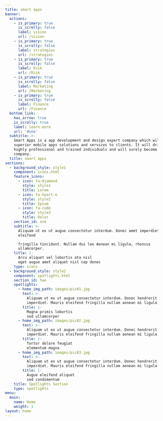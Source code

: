```yaml
---
title: smart apps
banner:
  actions:
    - is_primary: true
      is_scrolly: false
      label: vision
      url: /vision
    - is_primary: true
      is_scrolly: false
      label: strategies
      url: /strategies
    - is_primary: true
      is_scrolly: false
      label: Risk
      url: /Risk
    - is_primary: true
      is_scrolly: false
      label: Marketing
      url: /Marketing
    - is_primary: true
      is_scrolly: false
      label: Finance
      url: /Finance
  bottom_link:
    has_arrow: true
    is_scrolly: true
    label: learn more
    url: '#one'
  subtitle: >-
    Smart Apps is a app development and design expert company which will provide
    superior mobile apps solutions and services to clients. It will driven by
    highly professional and trained individuals and will surely become a leading
    company.
  title: smart apps
sections:
  - background_style: style1
    component: icons.html
    feature_icons:
      - icon: fa-diamond
        style: style1
        title: Lorem
      - icon: fa-heart-o
        style: style2
        title: Ipsum
      - icon: fa-code
        style: style3
        title: Dolor
    section_id: one
    subtitle: >-
      Aliquam ut ex ut augue consectetur interdum. Donec amet imperdiet
      eleifend  

      fringilla tincidunt. Nullam dui leo Aenean mi ligula, rhoncus
      ullamcorper.  
    title: |-
      Arcu aliquet vel lobortis ata nisl
      eget augue amet aliquet nisl cep donec
    type: icons
  - background_style: style2
    component: spotlights.html
    section_id: two
    spotlights:
      - home_img_path: images/pic01.jpg
        text: >-
          Aliquam ut ex ut augue consectetur interdum. Donec hendrerit
          imperdiet. Mauris eleifend fringilla nullam aenean mi ligula.
        title: |-
          Magna primis lobortis
          sed ullamcorper
      - home_img_path: images/pic02.jpg
        text: >-
          Aliquam ut ex ut augue consectetur interdum. Donec hendrerit
          imperdiet. Mauris eleifend fringilla nullam aenean mi ligula.
        title: |-
          Tortor dolore feugiat
          elementum magna
      - home_img_path: images/pic03.jpg
        text: >-
          Aliquam ut ex ut augue consectetur interdum. Donec hendrerit
          imperdiet. Mauris eleifend fringilla nullam aenean mi ligula.
        title: |-
          Augue eleifend aliquet
          sed condimentum
    title: Spotlights Section
    type: spotlights
menu:
  main:
    name: Home
    weight: 1
layout: home
---
```


